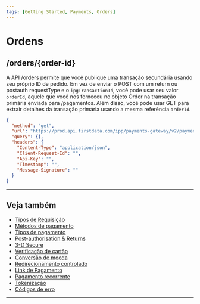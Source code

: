 ```yaml
---
tags: [Getting Started, Payments, Orders]
---
```


# Ordens

## /orders/{order-id}

A API /orders permite que você publique uma transação secundária usando seu próprio ID de pedido. Em vez de enviar o POST com um return ou postauth requestType e o ```ipgTransactionId```, você pode usar seu valor ```orderId```, aquele que você nos forneceu no objeto Order na transação primária enviada para /pagamentos. Além disso, você pode usar GET para extrair detalhes da transação primária usando a mesma referência ```orderId```.
```json
{
  "method": "get",
  "url": "https://prod.api.firstdata.com/ipp/payments-gateway/v2/payments/IPG001001001",
  "query": {},
  "headers": {
    "Content-Type": "application/json",
    "Client-Request-Id": "",
    "Api-Key": "",
    "Timestamp": "",
    "Message-Signature": ""
  }
}
```

---

## Veja também

- [Tipos de Requisição](?path=docs/portuguese/payments/3-1-tipos-requisição.md)
- [Métodos de pagamento](?path=docs/portuguese/payments/3-2-metodos-pagamento.md)
- [Tipos de pagamento](?path=docs/portuguese/payments/3-3-tipos-pagamento.md)
- [Post-authorisation & Returns](?path=docs/portuguese/payments/3-4-post-auth.md)
- [3-D Secure](?path=docs/portuguese/payments/3-5-3d-secure.md)
- [Verificação de cartão](?path=docs/portuguese/payments/3-6-verificação-cartão.md)
- [Conversão de moeda](?path=docs/portuguese/payments/3-7-conversão-moeda.md)
- [Redirecionamento controlado](?path=docs/portuguese/payments/3-8-redirecionamento-controlado.md)
- [Link de Pagamento](?path=docs/portuguese/payments/3-10-link-pagamento.md)
- [Pagamento recorrente](?path=docs/portuguese/payments/3-11-pagamento-recorrente.md)
- [Tokenização](?path=docs/portuguese/payments/3-12-tokenização.md)
- [Códigos de erro](?path=docs/portuguese/payments/3-13-codigos-erro.md)

---
